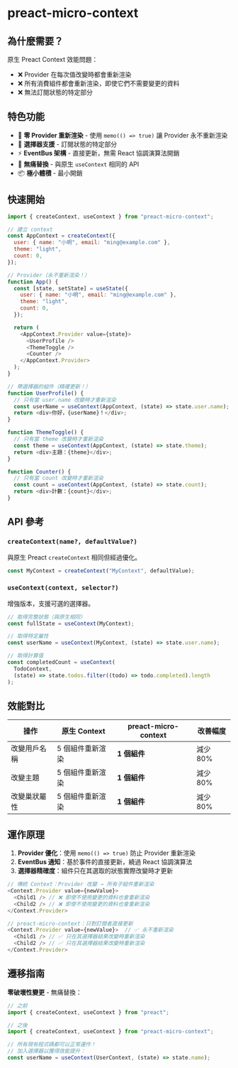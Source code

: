 # preact-micro-context

## 為什麼需要？

原生 Preact Context 效能問題：

- ❌ Provider 在每次值改變時都會重新渲染
- ❌ 所有消費組件都會重新渲染，即使它們不需要變更的資料
- ❌ 無法訂閱狀態的特定部分

## 特色功能

- 🚫 **零 Provider 重新渲染** - 使用 `memo(() => true)` 讓 Provider 永不重新渲染
- 🎯 **選擇器支援** - 訂閱狀態的特定部分
- ⚡ **EventBus 架構** - 直接更新，無需 React 協調演算法開銷
- 🔄 **無痛替換** - 與原生 `useContext` 相同的 API
- 📦 **極小體積** - 最小開銷

## 快速開始

```javascript
import { createContext, useContext } from "preact-micro-context";

// 建立 context
const AppContext = createContext({
  user: { name: "小明", email: "ming@example.com" },
  theme: "light",
  count: 0,
});

// Provider（永不重新渲染！）
function App() {
  const [state, setState] = useState({
    user: { name: "小明", email: "ming@example.com" },
    theme: "light",
    count: 0,
  });

  return (
    <AppContext.Provider value={state}>
      <UserProfile />
      <ThemeToggle />
      <Counter />
    </AppContext.Provider>
  );
}

// 帶選擇器的組件（精確更新！）
function UserProfile() {
  // 只有當 user.name 改變時才重新渲染
  const userName = useContext(AppContext, (state) => state.user.name);
  return <div>你好，{userName}！</div>;
}

function ThemeToggle() {
  // 只有當 theme 改變時才重新渲染
  const theme = useContext(AppContext, (state) => state.theme);
  return <div>主題：{theme}</div>;
}

function Counter() {
  // 只有當 count 改變時才重新渲染
  const count = useContext(AppContext, (state) => state.count);
  return <div>計數：{count}</div>;
}
```

## API 參考

### `createContext(name?, defaultValue?)`

與原生 Preact `createContext` 相同但經過優化。

```javascript
const MyContext = createContext("MyContext", defaultValue);
```

### `useContext(context, selector?)`

增強版本，支援可選的選擇器。

```javascript
// 取得完整狀態（與原生相同）
const fullState = useContext(MyContext);

// 取得特定屬性
const userName = useContext(MyContext, (state) => state.user.name);

// 取得計算值
const completedCount = useContext(
  TodoContext,
  (state) => state.todos.filter((todo) => todo.completed).length
);
```

## 效能對比

| 操作         | 原生 Context     | preact-micro-context | 改善幅度 |
| ------------ | ---------------- | -------------------- | -------- |
| 改變用戶名稱 | 5 個組件重新渲染 | **1 個組件**         | 減少 80% |
| 改變主題     | 5 個組件重新渲染 | **1 個組件**         | 減少 80% |
| 改變巢狀屬性 | 5 個組件重新渲染 | **1 個組件**         | 減少 80% |

## 運作原理

1. **Provider 優化**：使用 `memo(() => true)` 防止 Provider 重新渲染
2. **EventBus 通知**：基於事件的直接更新，繞過 React 協調演算法
3. **選擇器精確度**：組件只在其選取的狀態實際改變時才更新

```javascript
// 傳統 Context：Provider 改變 → 所有子組件重新渲染
<Context.Provider value={newValue}>
  <Child1 /> // ❌ 即使不使用變更的資料也會重新渲染
  <Child2 /> // ❌ 即使不使用變更的資料也會重新渲染
</Context.Provider>

// preact-micro-context：只對訂閱者直接更新
<Context.Provider value={newValue}>  // ✅ 永不重新渲染
  <Child1 /> // ✅ 只在其選擇器結果改變時重新渲染
  <Child2 /> // ✅ 只在其選擇器結果改變時重新渲染
</Context.Provider>
```

## 遷移指南

**零破壞性變更** - 無痛替換：

```javascript
// 之前
import { createContext, useContext } from "preact";

// 之後
import { createContext, useContext } from "preact-micro-context";

// 所有現有程式碼都可以正常運作！
// 加入選擇器以獲得效能提升：
const userName = useContext(UserContext, (state) => state.name);
```
